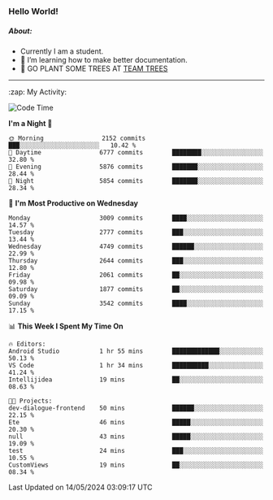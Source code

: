 ### Hello World!

##### About:
- Currently I am a student.
- 🌱 I’m learning how to make better documentation.
- 🌱 GO PLANT SOME TREES AT [TEAM TREES](https://teamtrees.org/)

---
  <summary>:zap: My Activity:</summary>
  
<!--START_SECTION:waka-->
![Code Time](http://img.shields.io/badge/Code%20Time-1%2C376%20hrs%2048%20mins-blue)

**I'm a Night 🦉** 

```text
🌞 Morning                2152 commits        ███░░░░░░░░░░░░░░░░░░░░░░   10.42 % 
🌆 Daytime                6777 commits        ████████░░░░░░░░░░░░░░░░░   32.80 % 
🌃 Evening                5876 commits        ███████░░░░░░░░░░░░░░░░░░   28.44 % 
🌙 Night                  5854 commits        ███████░░░░░░░░░░░░░░░░░░   28.34 % 
```
📅 **I'm Most Productive on Wednesday** 

```text
Monday                   3009 commits        ████░░░░░░░░░░░░░░░░░░░░░   14.57 % 
Tuesday                  2777 commits        ███░░░░░░░░░░░░░░░░░░░░░░   13.44 % 
Wednesday                4749 commits        ██████░░░░░░░░░░░░░░░░░░░   22.99 % 
Thursday                 2644 commits        ███░░░░░░░░░░░░░░░░░░░░░░   12.80 % 
Friday                   2061 commits        ██░░░░░░░░░░░░░░░░░░░░░░░   09.98 % 
Saturday                 1877 commits        ██░░░░░░░░░░░░░░░░░░░░░░░   09.09 % 
Sunday                   3542 commits        ████░░░░░░░░░░░░░░░░░░░░░   17.15 % 
```


📊 **This Week I Spent My Time On** 

```text
🔥 Editors: 
Android Studio           1 hr 55 mins        █████████████░░░░░░░░░░░░   50.13 % 
VS Code                  1 hr 34 mins        ██████████░░░░░░░░░░░░░░░   41.24 % 
Intellijidea             19 mins             ██░░░░░░░░░░░░░░░░░░░░░░░   08.63 % 

🐱‍💻 Projects: 
dev-dialogue-frontend    50 mins             ██████░░░░░░░░░░░░░░░░░░░   22.15 % 
Ete                      46 mins             █████░░░░░░░░░░░░░░░░░░░░   20.30 % 
null                     43 mins             █████░░░░░░░░░░░░░░░░░░░░   19.09 % 
test                     24 mins             ███░░░░░░░░░░░░░░░░░░░░░░   10.55 % 
CustomViews              19 mins             ██░░░░░░░░░░░░░░░░░░░░░░░   08.34 % 
```


 Last Updated on 14/05/2024 03:09:17 UTC
<!--END_SECTION:waka-->
